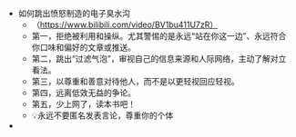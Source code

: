 - 如何跳出愤怒制造的电子臭水沟
	- （https://www.bilibili.com/video/BV1bu411U7zR）
	- 第一，拒绝被利用和操纵。尤其警惕的是永远“站在你这一边”、永远符合你口味和偏好的文章或推送。
	- 第二，跳出“过滤气泡”，审视自己的信息来源和人际网络，主动了解对立看法。
	- 第三，以尊重和善意对待他人，而不是以更轻视回应轻视。
	- 第四，远离低效无益的争论。
	- 第五，少上网了，读本书吧！
	- 💡永远不要匿名发表言论，尊重你的个体
-